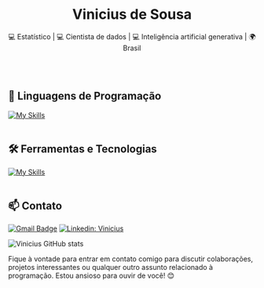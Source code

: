 <h1 align="center">Vinicius de Sousa</h1>

<p align="center">
  💻 Estatístico | 💻 Cientista de dados | 💻 Inteligência artificial generativa | 🌍 Brasil
</p><br><br>


## 🚀 Linguagens de Programação
[![My Skills](https://skillicons.dev/icons?i=python,r)](https://skillicons.dev)<br><br>

## 🛠️ Ferramentas e Tecnologias
[![My Skills](https://skillicons.dev/icons?i=vscode,mysql,azure,git,github,flask,sklearn)](https://skillicons.dev)<br><br>

## 📫 Contato

[![Gmail Badge](https://img.shields.io/badge/-{SeuEmail}-006bed?style=flat-square&logo=Gmail&logoColor=white&link=mailto:{SeuEmail})](mailto:{SeuEmail})
[![Linkedin: Vinicius](https://img.shields.io/badge/-vinicius-blue?style=flat-square&logo=Linkedin&logoColor=white&link=https://www.linkedin.com/in/vinicius-deolindo-83631148/)](https://www.linkedin.com/in/vinicius-deolindo-83631148/)


![Vinicius GitHub stats](https://github-readme-stats.vercel.app/api?username=vinicius2020&show_icons=true&theme=radical)

Fique à vontade para entrar em contato comigo para discutir colaborações, projetos interessantes ou qualquer outro assunto relacionado à programação. Estou ansioso para ouvir de você! 😊 <br><br>
